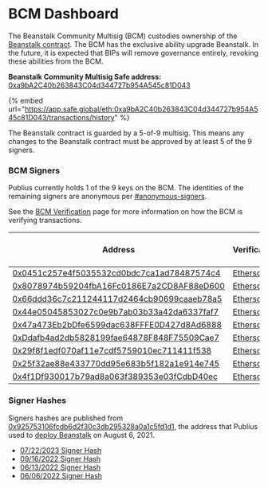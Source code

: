 # BCM Dashboard

The Beanstalk Community Multisig (BCM) custodies ownership of the [Beanstalk contract](../../protocol/contracts.md). The BCM has the exclusive ability upgrade Beanstalk. In the future, it is expected that BIPs will remove governance entirely, revoking these abilities from the BCM.

**Beanstalk Community Multisig Safe address:** [0xa9bA2C40b263843C04d344727b954A545c81D043](https://etherscan.io/address/0xa9bA2C40b263843C04d344727b954A545c81D043)

{% embed url="https://app.safe.global/eth:0xa9bA2C40b263843C04d344727b954A545c81D043/transactions/history" %}

The Beanstalk contract is guarded by a 5-of-9 multisig. This means any changes to the Beanstalk contract must be approved by at least 5 of the 9 signers.

### BCM Signers

Publius currently holds 1 of the 9 keys on the BCM. The identities of the remaining signers are anonymous per [#anonymous-signers](bcm-process.md#anonymous-signers "mention").

See the [BCM Verification](https://community.bean.money/bcm-verification) page for more information on how the BCM is verifying transactions.

<table><thead><tr><th width="464.3333333333333">Address</th><th>Verifications</th><th>Date of Last Verification</th></tr></thead><tbody><tr><td><a href="https://etherscan.io/address/0x0451c257e4f5035532cd0bdc7ca1ad78487574c4">0x0451c257e4f5035532cd0bdc7ca1ad78487574c4</a></td><td><a href="https://etherscan.io/verifiedSignatures?q=0x0451c257e4f5035532cd0bdc7ca1ad78487574c4">Etherscan</a></td><td>10/31/23</td></tr><tr><td><a href="https://etherscan.io/address/0x8078974b59204fbA16Fc0186E7a2CD8AF88eD600">0x8078974b59204fbA16Fc0186E7a2CD8AF88eD600</a></td><td><a href="https://etherscan.io/verifiedSignatures?q=0x8078974b59204fba16fc0186e7a2cd8af88ed600">Etherscan</a></td><td>11/01/23</td></tr><tr><td><a href="https://etherscan.io/address/0x66ddd36c7c211244117d2464cb90699caaeb78a5">0x66ddd36c7c211244117d2464cb90699caaeb78a5</a></td><td><a href="https://etherscan.io/verifiedSignatures?q=0x66ddd36c7c211244117d2464cb90699caaeb78a5">Etherscan</a></td><td>10/23/23</td></tr><tr><td><a href="https://etherscan.io/address/0x44e05045853027c0e9b7ab03b33a42da6337faf7">0x44e05045853027c0e9b7ab03b33a42da6337faf7</a></td><td><a href="https://etherscan.io/verifiedSignatures?q=0x44e05045853027c0e9b7ab03b33a42da6337faf7">Etherscan</a></td><td>10/30/23</td></tr><tr><td><a href="https://etherscan.io/address/0x47a473Eb2bDfe6599dac638FFFE0D427d8Ad6888">0x47a473Eb2bDfe6599dac638FFFE0D427d8Ad6888</a></td><td><a href="https://etherscan.io/verifiedSignatures?q=0x47a473eb2bdfe6599dac638fffe0d427d8ad6888">Etherscan</a></td><td>10/31/23</td></tr><tr><td><a href="https://etherscan.io/address/0xDdafb4ad2db5828199fae64878F848F75509Cae7">0xDdafb4ad2db5828199fae64878F848F75509Cae7</a></td><td><a href="https://etherscan.io/verifiedSignatures?q=0xDdafb4ad2db5828199fae64878F848F75509Cae7">Etherscan</a></td><td>10/31/23</td></tr><tr><td><a href="https://etherscan.io/address/0x29f8f1edf070af11e7cdf5759010ec711411f538">0x29f8f1edf070af11e7cdf5759010ec711411f538</a></td><td><a href="https://etherscan.io/verifiedSignatures?q=0x29f8f1edf070af11e7cdf5759010ec711411f538">Etherscan</a></td><td>10/30/23</td></tr><tr><td><a href="https://etherscan.io/address/0x25f32ae88e433770dd95e683b5f182a1e914e745">0x25f32ae88e433770dd95e683b5f182a1e914e745</a></td><td><a href="https://etherscan.io/verifiedSignatures?q=0x25f32ae88e433770dd95e683b5f182a1e914e745">Etherscan</a></td><td>11/01/23</td></tr><tr><td><a href="https://etherscan.io/address/0x4f1Df930017b79ad8a063f389353e03fCdbD40ec">0x4f1Df930017b79ad8a063f389353e03fCdbD40ec</a></td><td><a href="https://etherscan.io/verifiedSignatures?q=0x4f1df930017b79ad8a063f389353e03fcdbd40ec">Etherscan</a></td><td>10/31/23</td></tr></tbody></table>

### Signer Hashes

Signers hashes are published from [0x925753106fcdb6d2f30c3db295328a0a1c5fd1d1](https://etherscan.io/address/0x925753106fcdb6d2f30c3db295328a0a1c5fd1d1), the address that Publius used to [deploy Beanstalk](https://etherscan.io/tx/0x40b23cea3aa6e1a7dd89bbcd24c67f6fa1f6d663d7609f14046cd6cf50b6ce86) on August 6, 2021.

* [07/22/2023 Signer Hash](https://etherscan.io/verifySig/22066)
* [09/16/2022 Signer Hash](https://etherscan.io/verifySig/10511)
* [06/13/2022 Signer Hash](https://etherscan.io/verifySig/7236)
* [06/06/2022 Signer Hash](https://etherscan.io/verifySig/7236)
